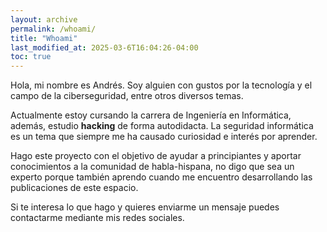 ```yaml
---
layout: archive
permalink: /whoami/
title: "Whoami"
last_modified_at: 2025-03-6T16:04:26-04:00
toc: true
---
```


Hola, mi nombre es Andrés. Soy alguien con gustos por la tecnología y el campo de la ciberseguridad, entre otros diversos temas.

Actualmente estoy cursando la carrera de Ingeniería en Informática, además, estudio **hacking** de forma autodidacta. La seguridad informática es un tema que siempre me ha causado curiosidad e interés por aprender.

Hago este proyecto con el objetivo de ayudar a principiantes y aportar conocimientos a la comunidad de habla-hispana, no digo que sea un experto porque también aprendo cuando me encuentro desarrollando las publicaciones de este espacio.

Si te interesa lo que hago y quieres enviarme un mensaje puedes contactarme mediante mis redes sociales.




